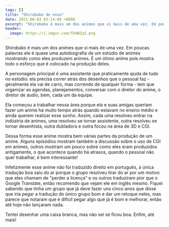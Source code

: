 ```yaml
---
tags: []
title: "Shirobako de novo"
date: 2021-06-03 03:14:09 +0000
excerpt: "Shirobako é mais um dos animes que vi mais de uma vez. Em poucas palavras ele é quase uma..."
header:
  image: https://i.imgur.com/fD4WZq3.png
---
```


Shirobako é mais um dos animes que vi mais de uma vez. Em poucas palavras ele é quase uma autobiografia de um estúdio de animes mostrando como eles produzem animes. É um ótimo anime pois mostra todo o esforço que é colocado na produção deles.

A personagem principal é uma assistente que praticamente ajuda de tudo no estúdio: ela precisa correr atrás dos desenhos que o pessoal faz - geralmente ela vai de carro, mas correndo de qualquer forma - tem que organizar as agendas, planejamentos, conversar com o diretor do anime, o diretor de áudio, bem, cada um da equipe.

Ela começou a trabalhar nessa área porque ela e suas amigas queriam fazer um anime há muito tempo atrás quando estavam no ensino médio e ainda querem realizar esse sonho. Assim, cada uma resolveu entrar na indústria de animes, uma resolveu se tornar assistente, outra resolveu se tornar desenhista, outra dubladora e outra focou na área de 3D e CGI.

Dessa forma esse anime mostra bem várias partes da produção de um anime. Alguns episódios mostram também a discussão sobre o uso de CGI em animes, outros mostram um pouco sobre como eles eram produzidos antigamente, o que acontece quando há atrasos, quando o pessoal não quer trabalhar, é bem interessante!

Infelizmente esse anime não foi traduzido direito em português, a única tradução boa saiu do ar porque o grupo resolveu tirar do ar por um motivo que eles chamam de "perder a licença" e os outros traduziram pior que o Google Translate, então recomendo que vejam ele em inglês mesmo. Fiquei sabendo que tinha um grupo que já deve fazer uns cinco anos que disse que iria pegar a tradução do único grupo bom e dar um retoque neles, mas parece que notaram que é difícil pegar algo que já é bom e melhorar, então até hoje não lançaram nada.

Tentei desenhar uma caixa branca, mas não sei se ficou boa. Enfim, até mais!